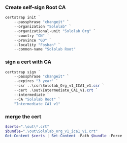 ### Create self-sign Root CA
```powershell
certstrap init `
    --passphrase "changeit" `
    --organization "Sololab" `
    --organizational-unit "Sololab Org" `
    --country "CN" `
    --province "GD" `
    --locality "Foshan" `
    --common-name "Sololab Root"
```

### sign a cert with CA
```powershell
certstrap sign `
    --passphrase "changeit" `
    --expires "3 year" `
    --csr ..\csr\Sololab_Org_v1_ICA1_v1.csr `
    --cert .\out\Intermediate_CA1_v1.crt `
    --intermediate `
    --CA "Sololab Root" `
    "Intermediate CA1 v1"
```


### merge the cert 
```powershell
$certs=".\out\*.crt"
$bundle=".\out\Sololab_org_v1_ica1_v1.crt"
Get-Content $certs | Set-Content -Path $bundle -Force
```